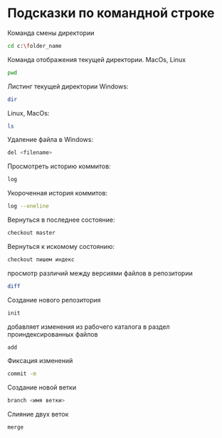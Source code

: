 # Подсказки по командной строке

Команда смены директории
``` sh
cd c:\folder_name
```

Команда отображения текущей директории. MacOs, Linux
``` sh
pwd
```

Листинг текущей директории
Windows:
```sh
dir
```
Linux, MacOs:
```sh
ls
```

Удаление файла в Windows:
```sh
del <filename>
```

Просмотреть историю коммитов:
```sh
log
```

Укороченная история коммитов:
```sh
log --oneline
```

Вернуться в последнее состояние:
```sh
checkout master
```

Вернуться к искомому состоянию:
```sh
checkout пишем индекс
```

просмотр различий между версиями файлов в репозитории
```sh
diff
```

Создание нового репозитория
```sh
init
```

добавляет изменения из рабочего каталога в раздел проиндексированных файлов
```sh
add
```

Фиксация изменений
```sh
commit -m
```
Создание новой ветки
```sh
branch <имя ветки>
```

Слияние двух веток
```sh
merge
``` 
